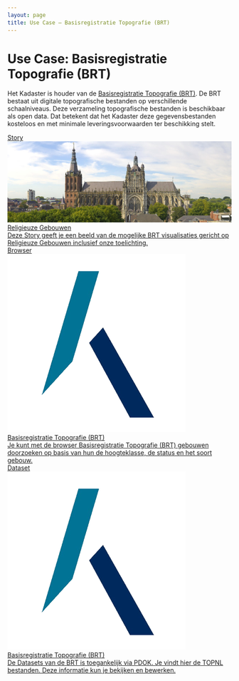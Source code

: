 ```yaml
---
layout: page
title: Use Case ― Basisregistratie Topografie (BRT)
---
```

# Use Case: Basisregistratie Topografie (BRT)

Het Kadaster is houder van de [Basisregistratie Topografie (BRT)](https://zakelijk.kadaster.nl/brt).  De BRT bestaat uit digitale topografische bestanden op verschillende schaalniveaus.  Deze verzameling topografische bestanden is beschikbaar als open data.  Dat betekent dat het Kadaster deze gegevensbestanden kosteloos en met minimale leveringsvoorwaarden ter beschikking stelt.

<div class="cards-wrapper">
  <a href="/stories/religieuze-gebouwen/">
    <div class="card">
      <div class="card-type">Story</div>
      <img class="card-image" src="/assets/images/sint-jan.jpg">
      <div class="card-title">Religieuze Gebouwen</div>
      <div class="card-description">Deze Story geeft je een beeld van de mogelijke BRT visualisaties gericht op Religieuze Gebouwen inclusief onze toelichting.</div>
    </div>
  </a>
  <a href="/browsers/brt/">
    <div class="card">
      <div class="card-type">Browser</div>
      <img class="card-image" src="/assets/images/kadaster-logo.png">
      <div class="card-title">Basisregistratie Topografie (BRT)</div>
      <div class="card-description">Je kunt met de browser Basisregistratie Topografie (BRT) gebouwen doorzoeken op basis van hun de hoogteklasse, de status en het soort gebouw.</div>
    </div>
  </a>
  <a href="https://www.pdok.nl/introductie/-/article/basisregistratie-topografie-brt-topnl">
    <div class="card">
      <div class="card-type">Dataset</div>
      <img class="card-image" src="/assets/images/kadaster-logo.png">
      <div class="card-title">Basisregistratie Topografie (BRT)</div>
      <div class="card-description">De Datasets van de BRT is toegankelijk via PDOK.  Je vindt hier de TOPNL bestanden. Deze  informatie kun je bekijken en bewerken.</div>
    </div>
  </a>
</div>
